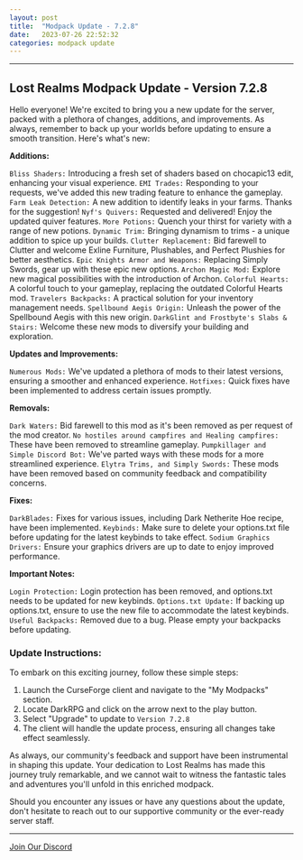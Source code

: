 ```yaml
---
layout: post
title:  "Modpack Update - 7.2.8"
date:   2023-07-26 22:52:32
categories: modpack update
---
```

<hr color="#7B4B94">

## Lost Realms Modpack Update - Version 7.2.8 ##

Hello everyone! We're excited to bring you a new update for the server, packed with a plethora of changes, additions, and improvements. As always, remember to back up your worlds before updating to ensure a smooth transition. Here's what's new:

**Additions:**

`Bliss Shaders:` Introducing a fresh set of shaders based on chocapic13 edit, enhancing your visual experience.
`EMI Trades:` Responding to your requests, we've added this new trading feature to enhance the gameplay.
`Farm Leak Detection:` A new addition to identify leaks in your farms. Thanks for the suggestion!
`Nyf's Quivers:` Requested and delivered! Enjoy the updated quiver features.
`More Potions:` Quench your thirst for variety with a range of new potions.
`Dynamic Trim:` Bringing dynamism to trims - a unique addition to spice up your builds.
`Clutter Replacement:` Bid farewell to Clutter and welcome Exline Furniture, Plushables, and Perfect Plushies for better aesthetics.
`Epic Knights Armor and Weapons:` Replacing Simply Swords, gear up with these epic new options.
`Archon Magic Mod:` Explore new magical possibilities with the introduction of Archon.
`Colorful Hearts:` A colorful touch to your gameplay, replacing the outdated Colorful Hearts mod.
`Travelers Backpacks:` A practical solution for your inventory management needs.
`Spellbound Aegis Origin:` Unleash the power of the Spellbound Aegis with this new origin.
`DarkGlint and Frostbyte's Slabs & Stairs:` Welcome these new mods to diversify your building and exploration.

**Updates and Improvements:**

`Numerous Mods:` We've updated a plethora of mods to their latest versions, ensuring a smoother and enhanced experience.
`Hotfixes:` Quick fixes have been implemented to address certain issues promptly.

**Removals:**

`Dark Waters:` Bid farewell to this mod as it's been removed as per request of the mod creator.
`No hostiles around campfires and Healing campfires:` These have been removed to streamline gameplay.
`Pumpkillager and Simple Discord Bot:` We've parted ways with these mods for a more streamlined experience.
`Elytra Trims, and Simply Swords:` These mods have been removed based on community feedback and compatibility concerns.

**Fixes:**

`DarkBlades:` Fixes for various issues, including Dark Netherite Hoe recipe, have been implemented.
`Keybinds:` Make sure to delete your options.txt file before updating for the latest keybinds to take effect.
`Sodium Graphics Drivers:` Ensure your graphics drivers are up to date to enjoy improved performance.

**Important Notes:**

`Login Protection:` Login protection has been removed, and options.txt needs to be updated for new keybinds.
`Options.txt Update:` If backing up options.txt, ensure to use the new file to accommodate the latest keybinds.
`Useful Backpacks:` Removed due to a bug. Please empty your backpacks before updating.

### Update Instructions: ###

To embark on this exciting journey, follow these simple steps:

1. Launch the CurseForge client and navigate to the "My Modpacks" section.
2. Locate DarkRPG and click on the arrow next to the play button.
3. Select "Upgrade" to update to `Version 7.2.8`
4. The client will handle the update process, ensuring all changes take effect seamlessly.

As always, our community's feedback and support have been instrumental in shaping this update. Your dedication to Lost Realms has made this journey truly remarkable, and we cannot wait to witness the fantastic tales and adventures you'll unfold in this enriched modpack.

Should you encounter any issues or have any questions about the update, don't hesitate to reach out to our supportive community or the ever-ready server staff.

<hr color="#7B4B94">

[Join Our Discord][discord]

[discord]: https://discord.gg/5fhRG77PUm
